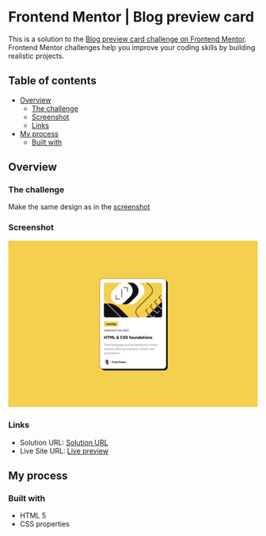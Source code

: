 # Frontend Mentor | Blog preview card

This is a solution to the [Blog preview card challenge on Frontend Mentor](https://www.frontendmentor.io/challenges/blog-preview-card-ckPaj01IcS). Frontend Mentor challenges help you improve your 
coding skills by building realistic projects.

## Table of contents

- [Overview](#overview)
  - [The challenge](#the-challenge)
  - [Screenshot](#screenshot)
  - [Links](#links)
- [My process](#my-process)
  - [Built with](#built-with)

## Overview

### The challenge

Make the same design as in the [screenshot](#screenshot)

### Screenshot

![Screenshot of the project](./design/desktop-design.jpg)

### Links

- Solution URL: [Solution URL](https://github.com/Shady-Mo/Blog-Preview-Card)
- Live Site URL: [Live preview](https://shady-mo.github.io/Blog-Preview-Card/)

## My process

### Built with

- HTML 5
- CSS properties
